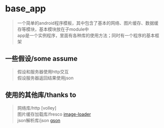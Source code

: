 base_app
=============
>一个简单的android程序模板，其中包含了基本的网络、图片缓存、数据缓存等模块，基本模块放在子module中<br>
>app是一个实例程序，里面有各种库的使用方法；同时有一个程序的基本框架<br>


一些假设/some assume
----------
>假设和服务器使用http交互<br>
>假设服务器返回结果使用json<br>

    

使用的其他库/thanks to
------------
>网络库/http [volley] <br>
>图片缓存加载库/fresco [image-loader](https://github.com/facebook/fresco)<br>
>json解析库/json [gson](https://code.google.com/p/google-gson/)<br>
